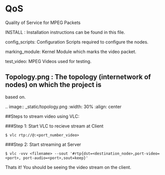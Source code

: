 # QoS
Quality of Service for MPEG Packets



INSTALL : Installation instructions can be found in this file.

config_scripts: Configuration Scripts required to configure the nodes.

marking_module: Kernel Module which marks the video packet.

test_video: MPEG Videos used for testing.

## Topology.png : The topology (internetwork of nodes) on which the project is
based on.

.. image:: _static/topology.png
	:width: 30%
	:align: center


##Steps to stream video using VLC:

###Step 1: Start VLC to recieve stream at Client

````
$ vlc rtp://@:<port_number_video>
````
###Step 2: Start streaming at Server

````
$ vlc -vvv <filename> --sout '#rtp{dst=<destination_node>,port-video=<port>, port-audio=<port>,sout=keep}'
````

Thats it! You should be seeing the video stream on the client.

